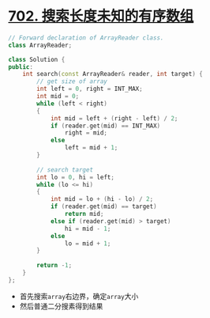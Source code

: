 # [702. 搜索长度未知的有序数组](https://leetcode-cn.com/problems/search-in-a-sorted-array-of-unknown-size/)

```cpp
// Forward declaration of ArrayReader class.
class ArrayReader;

class Solution {
public:
    int search(const ArrayReader& reader, int target) {
        // get size of array
        int left = 0, right = INT_MAX;
        int mid = 0;
        while (left < right)
        {
            int mid = left + (right - left) / 2;
            if (reader.get(mid) == INT_MAX)
                right = mid;
            else
                left = mid + 1;
        }
        
        // search target
        int lo = 0, hi = left;
        while (lo <= hi)
        {
            int mid = lo + (hi - lo) / 2;
            if (reader.get(mid) == target)
                return mid;
            else if (reader.get(mid) > target)
                hi = mid - 1;
            else
                lo = mid + 1;
        }
        
        return -1;
    }
};
```

- 首先搜索`array`右边界，确定`array`大小
- 然后普通二分搜素得到结果

